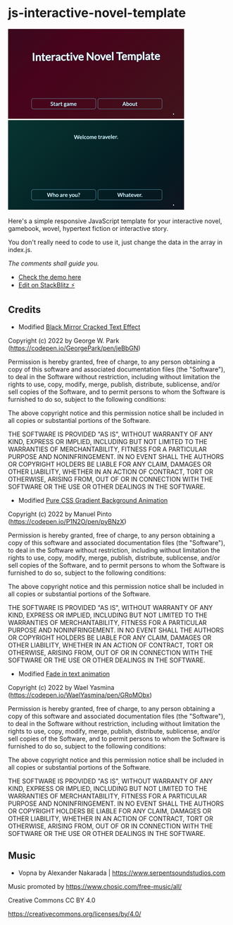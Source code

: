 # js-interactive-novel-template

![Screenshot1](./screenshots/scr1.png)
![Screenshot2](./screenshots/scr2.png)


Here's a simple responsive JavaScript template for your interactive novel, gamebook, wovel, hypertext fiction or interactive story. 

You don't really need to code to use it, just change the data in the array in index.js. 

_The comments shall guide you._

+ [Check the demo here](https://ao6820.github.io/js-interactive-novel-template/)
+ [Edit on StackBlitz ⚡️](https://stackblitz.com/edit/js-interactive-novel-template-3xhche)

## Credits

+ Modified [Black Mirror Cracked Text Effect](https://codepen.io/GeorgePark/pen/jeBbGN)

Copyright (c) 2022 by George W. Park (https://codepen.io/GeorgePark/pen/jeBbGN)

Permission is hereby granted, free of charge, to any person obtaining a copy of this software and associated documentation files (the "Software"), to deal in the Software without restriction, including without limitation the rights to use, copy, modify, merge, publish, distribute, sublicense, and/or sell copies of the Software, and to permit persons to whom the Software is furnished to do so, subject to the following conditions:

The above copyright notice and this permission notice shall be included in all copies or substantial portions of the Software.

THE SOFTWARE IS PROVIDED "AS IS", WITHOUT WARRANTY OF ANY KIND, EXPRESS OR IMPLIED, INCLUDING BUT NOT LIMITED TO THE WARRANTIES OF MERCHANTABILITY, FITNESS FOR A PARTICULAR PURPOSE AND NONINFRINGEMENT. IN NO EVENT SHALL THE AUTHORS OR COPYRIGHT HOLDERS BE LIABLE FOR ANY CLAIM, DAMAGES OR OTHER LIABILITY, WHETHER IN AN ACTION OF CONTRACT, TORT OR OTHERWISE, ARISING FROM, OUT OF OR IN CONNECTION WITH THE SOFTWARE OR THE USE OR OTHER DEALINGS IN THE SOFTWARE.


+ Modified [Pure CSS Gradient Background Animation](https://codepen.io/P1N2O/pen/pyBNzX)

Copyright (c) 2022 by Manuel Pinto (https://codepen.io/P1N2O/pen/pyBNzX)

Permission is hereby granted, free of charge, to any person obtaining a copy of this software and associated documentation files (the "Software"), to deal in the Software without restriction, including without limitation the rights to use, copy, modify, merge, publish, distribute, sublicense, and/or sell copies of the Software, and to permit persons to whom the Software is furnished to do so, subject to the following conditions:

The above copyright notice and this permission notice shall be included in all copies or substantial portions of the Software.

THE SOFTWARE IS PROVIDED "AS IS", WITHOUT WARRANTY OF ANY KIND, EXPRESS OR IMPLIED, INCLUDING BUT NOT LIMITED TO THE WARRANTIES OF MERCHANTABILITY, FITNESS FOR A PARTICULAR PURPOSE AND NONINFRINGEMENT. IN NO EVENT SHALL THE AUTHORS OR COPYRIGHT HOLDERS BE LIABLE FOR ANY CLAIM, DAMAGES OR OTHER LIABILITY, WHETHER IN AN ACTION OF CONTRACT, TORT OR OTHERWISE, ARISING FROM, OUT OF OR IN CONNECTION WITH THE SOFTWARE OR THE USE OR OTHER DEALINGS IN THE SOFTWARE.


+ Modified [Fade in text animation](https://codepen.io/WaelYasmina/pen/GRoMObx)

Copyright (c) 2022 by Wael Yasmina (https://codepen.io/WaelYasmina/pen/GRoMObx)

Permission is hereby granted, free of charge, to any person obtaining a copy of this software and associated documentation files (the "Software"), to deal in the Software without restriction, including without limitation the rights to use, copy, modify, merge, publish, distribute, sublicense, and/or sell copies of the Software, and to permit persons to whom the Software is furnished to do so, subject to the following conditions:

The above copyright notice and this permission notice shall be included in all copies or substantial portions of the Software.

THE SOFTWARE IS PROVIDED "AS IS", WITHOUT WARRANTY OF ANY KIND, EXPRESS OR IMPLIED, INCLUDING BUT NOT LIMITED TO THE WARRANTIES OF MERCHANTABILITY, FITNESS FOR A PARTICULAR PURPOSE AND NONINFRINGEMENT. IN NO EVENT SHALL THE AUTHORS OR COPYRIGHT HOLDERS BE LIABLE FOR ANY CLAIM, DAMAGES OR OTHER LIABILITY, WHETHER IN AN ACTION OF CONTRACT, TORT OR OTHERWISE, ARISING FROM, OUT OF OR IN CONNECTION WITH THE SOFTWARE OR THE USE OR OTHER DEALINGS IN THE SOFTWARE.


## Music

+ Vopna by Alexander Nakarada | https://www.serpentsoundstudios.com

Music promoted by https://www.chosic.com/free-music/all/

Creative Commons CC BY 4.0

https://creativecommons.org/licenses/by/4.0/
 

